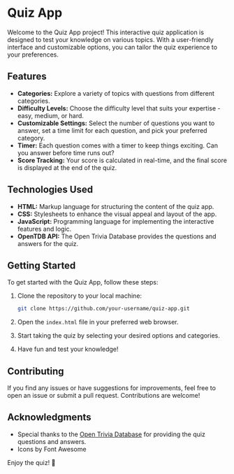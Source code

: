 # Quiz App

Welcome to the Quiz App project! This interactive quiz application is designed to test your knowledge on various topics. With a user-friendly interface and customizable options, you can tailor the quiz experience to your preferences.

## Features

- **Categories:** Explore a variety of topics with questions from different categories.
- **Difficulty Levels:** Choose the difficulty level that suits your expertise - easy, medium, or hard.
- **Customizable Settings:** Select the number of questions you want to answer, set a time limit for each question, and pick your preferred category.
- **Timer:** Each question comes with a timer to keep things exciting. Can you answer before time runs out?
- **Score Tracking:** Your score is calculated in real-time, and the final score is displayed at the end of the quiz.

## Technologies Used

- **HTML:** Markup language for structuring the content of the quiz app.
- **CSS:** Stylesheets to enhance the visual appeal and layout of the app.
- **JavaScript:** Programming language for implementing the interactive features and logic.
- **OpenTDB API:** The Open Trivia Database provides the questions and answers for the quiz.

## Getting Started

To get started with the Quiz App, follow these steps:

1. Clone the repository to your local machine:

   ```bash
   git clone https://github.com/your-username/quiz-app.git
   ```

2. Open the `index.html` file in your preferred web browser.

3. Start taking the quiz by selecting your desired options and categories.

4. Have fun and test your knowledge!


## Contributing

If you find any issues or have suggestions for improvements, feel free to open an issue or submit a pull request. Contributions are welcome!


## Acknowledgments

- Special thanks to the [Open Trivia Database](https://opentdb.com/) for providing the quiz questions and answers.
- Icons by Font Awesome

Enjoy the quiz! 🚀